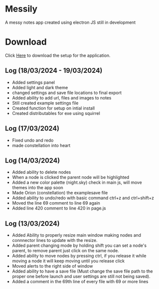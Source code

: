 # Messily

A messy notes app created using electron JS still in development

# Download
Click [Here](https://pein4346.itch.io/messily) to download the setup for the application.


## Log (18/03/2024 - 19/03/2024)
- Added settings panel
- Added light and dark theme
- changed settings and save file locations to final export
- Added ability to add url, files and images to notes
- Still created example settings file
- Created function for setup on intial install
- Created distributables for exe using squirrel

## Log (17/03/2024)
- Fixed undo and redo
- made constellation into heart

## Log (14/03/2024)
- Added ability to delete nodes
- When a node is clicked the parent node will be highlighted
- Added a new color palette (night.sky) check in main js, will move themes into the app soon
- Made Orion (constellation) the examplesave file
- Added ability to undo/redo with basic command ctrl+z and ctrl+shift+z
- Moved the line 69 comment to line 69 again
- Added line 420 comment to line 420 in page.js

## Log (13/03/2024)
- Added Ability to properly resize main window making nodes and connnector lines to update with the resize.
- Added parent changing mode by holding shift you can set a node's parent, to remove parent just click on the same node.
- Added ability to move nodes by pressing ctrl, if you release it while moving a node it will keep moving until you release click
- Moved alerts to the right side of window
- Added ability to have a save file (Must change the save file path to the proper one before launch and user settings are still not being saved).
- Added a comment in the 69th line of every file with 69 or more lines